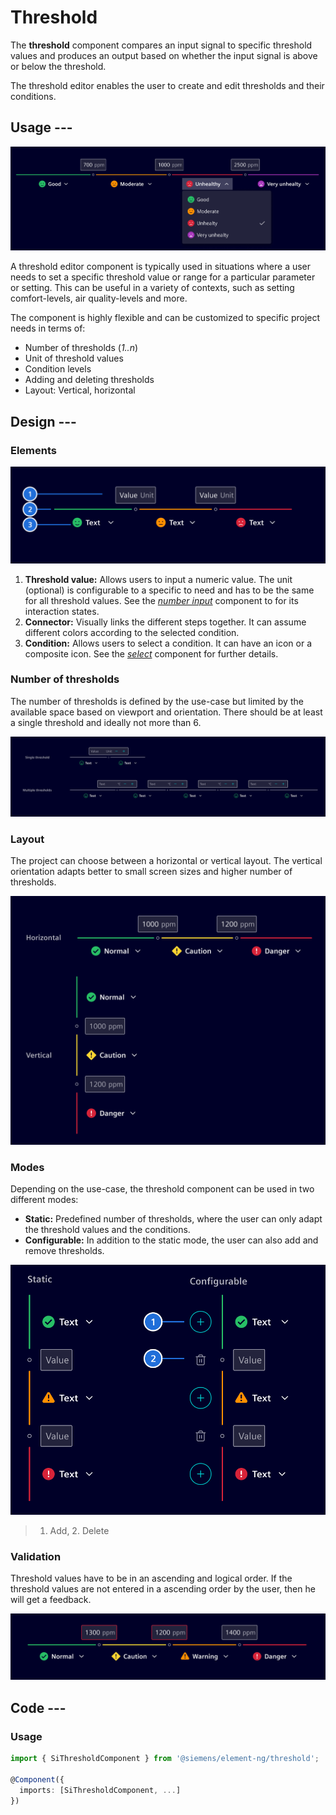 # Threshold

The **threshold** component compares an input signal to specific threshold
values and produces an output based on whether the input signal is above or
below the threshold.

The threshold editor enables the user to create and edit thresholds and their
conditions.

## Usage ---

![Threshold](images/threshold.png)

A threshold editor component is typically used in situations where a user needs
to set a specific threshold value or range for a particular parameter or setting.
This can be useful in a variety of contexts, such as setting comfort-levels, air
quality-levels and more.

The component is highly flexible and can be customized to specific project needs
in terms of:

- Number of thresholds (*1..n*)
- Unit of threshold values
- Condition levels
- Adding and deleting thresholds
- Layout: Vertical, horizontal

## Design ---

### Elements

![Threshold elements](images/threshold-usage-specification.png)

1. **Threshold value:** Allows users to input a numeric value. The unit
   (optional) is configurable to a specific to need and has to be the same for
   all threshold values. See the [*number input*](../forms-inputs/number-input.md)
   component to for its interaction states.
2. **Connector:** Visually links the different steps together. It can assume
   different colors according to the selected condition.
3. **Condition:** Allows users to select a condition. It can have an icon or a composite icon. See the [*select*](../forms-inputs/select.md)
   component for further details.

### Number of thresholds

The number of thresholds is defined by the use-case but limited by the available
space based on viewport and orientation. There should be at least a single
threshold and ideally not more than 6.

![Number of thresholds](images/threshold-usage-number.png)

### Layout

The project can choose between a horizontal or vertical layout. The vertical
orientation adapts better to small screen sizes and higher number of thresholds.

![Threshold Layout](images/threshold-usage-layout.png)

### Modes

Depending on the use-case, the threshold component can be used in two different
modes:

- **Static:** Predefined number of thresholds, where the user can only adapt
  the threshold values and the conditions.
- **Configurable:** In addition to the static mode, the user can also add and
  remove thresholds.

![Threshold modes](images/threshold-usage-configuration.png)

> 1. Add, 2. Delete

### Validation

Threshold values have to be in an ascending and logical order. If the threshold
values are not entered in a ascending order by the user, then he will get a
feedback.

![Threshold validation](images/threshold-usage-validation.png)

## Code ---

### Usage

```ts
import { SiThresholdComponent } from '@siemens/element-ng/threshold';

@Component({
  imports: [SiThresholdComponent, ...]
})
```

<si-docs-component example="si-threshold/si-threshold"></si-docs-component>

<si-docs-api component="SiThresholdComponent"></si-docs-api>

<si-docs-types></si-docs-types>
